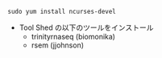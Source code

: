 
`sudo yum install ncurses-devel`

-   Tool Shed の以下のツールをインストール
    -   trinityrnaseq (biomonika)
    -   rsem (jjohnson)
